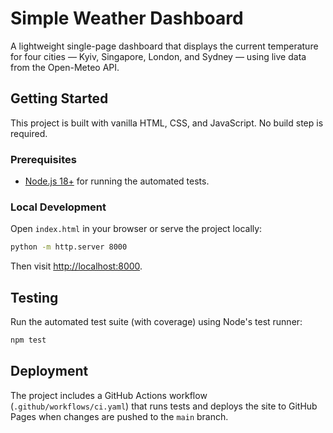 # Simple Weather Dashboard

A lightweight single-page dashboard that displays the current temperature for four cities — Kyiv, Singapore, London, and Sydney — using live data from the Open-Meteo API.

## Getting Started

This project is built with vanilla HTML, CSS, and JavaScript. No build step is required.

### Prerequisites

* [Node.js 18+](https://nodejs.org/) for running the automated tests.

### Local Development

Open `index.html` in your browser or serve the project locally:

```bash
python -m http.server 8000
```

Then visit [http://localhost:8000](http://localhost:8000).

## Testing

Run the automated test suite (with coverage) using Node's test runner:

```bash
npm test
```

## Deployment

The project includes a GitHub Actions workflow (`.github/workflows/ci.yaml`) that runs tests and deploys the site to GitHub Pages when changes are pushed to the `main` branch.
